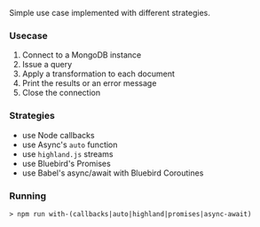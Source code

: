 Simple use case implemented with different strategies.

### Usecase

1. Connect to a MongoDB instance
2. Issue a query
3. Apply a transformation to each document
4. Print the results or an error message
5. Close the connection

### Strategies

- use Node callbacks
- use Async's `auto` function
- use `highland.js` streams
- use Bluebird's Promises
- use Babel's async/await with Bluebird Coroutines

### Running

```
> npm run with-(callbacks|auto|highland|promises|async-await)
```
